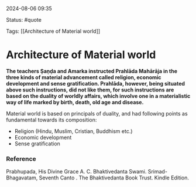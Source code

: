 2024-08-06 09:35

Status: #quote 

Tags: [[Architecture of Material world]]

# Architecture of Material world

**The teachers Ṣaṇḍa and Amarka instructed Prahlāda Mahārāja in the three kinds of material advancement called religion, economic development and sense gratification. Prahlāda, however, being situated above such instructions, did not like them, for such instructions are based on the duality of worldly affairs, which involve one in a materialistic way of life marked by birth, death, old age and disease.**

Material world is based on principals of duality, and had following points as fundamental towards its composition:
- Religion (Hindu, Muslim, Cristian, Buddhism etc.)
- Economic development
- Sense gratification

### Reference

Prabhupada, His Divine Grace A. C. Bhaktivedanta Swami. Srimad-Bhagavatam, Seventh Canto . The Bhaktivedanta Book Trust. Kindle Edition. 